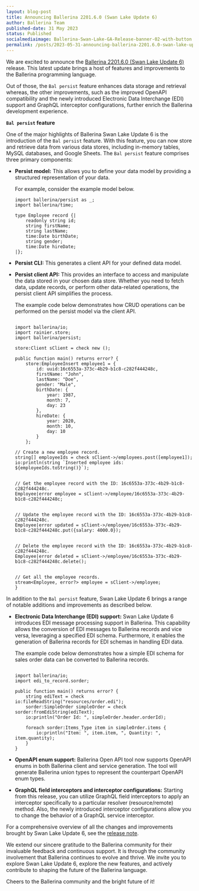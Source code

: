 ```yaml
---
layout: blog-post
title: Announcing Ballerina 2201.6.0 (Swan Lake Update 6)
author: Ballerina Team
published-date: 31 May 2023
status: Published
socialmediaimage: Ballerina-Swan-Lake-GA-Release-banner-02-with-button.png
permalink: /posts/2023-05-31-announcing-ballerina-2201.6.0-swan-lake-update-6/
---
```


<style>.cBlogContent p{white-space: break-spaces !important;}</style>

We are excited to announce the [Ballerina 2201.6.0 (Swan Lake Update 6)](https://ballerina.io/downloads/) release. This latest update brings a host of features and improvements to the Ballerina programming language. 

Out of those, the `Bal persist` feature enhances data storage and retrieval whereas, the other improvements, such as the improved OpenAPI compatibility and the newly introduced Electronic Data Interchange (EDI) support and GraphQL interceptor configurations, further enrich the Ballerina development experience.

**`Bal persist` feature**

One of the major highlights of Ballerina Swan Lake Update 6 is the introduction of the `Bal persist` feature. With this feature, you can now store and retrieve data from various data stores, including in-memory tables, MySQL databases, and Google Sheets. The `Bal persist` feature comprises three primary components:

- **Persist model:** This allows you to define your data model by providing a structured representation of your data.

    For example, consider the example model below.

    ```ballerina
    import ballerina/persist as _;
    import ballerina/time;

    type Employee record {|
        readonly string id;
        string firstName;
        string lastName;
        time:Date birthDate;
        string gender;
        time:Date hireDate;
    |};
    ``` 

- **Persist CLI:** This generates a client API for your defined data model. 

- **Persist client API:** This provides an interface to access and manipulate the data stored in your chosen data store. Whether you need to fetch data, update records, or perform other data-related operations, the persist client API simplifies the process.

    The example code below demonstrates how CRUD operations can be performed on the persist model via the client API.       

    ```ballerina

    import ballerina/io;
    import rainier.store;
    import ballerina/persist;

    store:Client sClient = check new ();

    public function main() returns error? {
        store:EmployeeInsert employee1 = {
            id: uuid:16c6553a-373c-4b29-b1c8-c282f444248c,
            firstName: "John",
            lastName: "Doe",
            gender: "Male",
            birthDate: {
                year: 1987,
                month: 7,
                day: 23
            },
            hireDate: {
                year: 2020,
                month: 10,
                day: 10
            }
        };

    // Create a new employee record.
    string[] employeeIds = check sClient->/employees.post([employee1]);
    io:println(string `Inserted employee ids: ${employeeIds.toString()}`);


    // Get the employee record with the ID: 16c6553a-373c-4b29-b1c8-c282f444248c.
    Employee|error employee = sClient->/employee/16c6553a-373c-4b29-b1c8-c282f444248c;


    // Update the employee record with the ID: 16c6553a-373c-4b29-b1c8-c282f444248c.
    Employee|error updated = sClient->/employee/16c6553a-373c-4b29-b1c8-c282f444248c.put({salary: 4000.0});


    // Delete the employee record with the ID: 16c6553a-373c-4b29-b1c8-c282f444248c.
    Employee|error deleted = sClient->/employee/16c6553a-373c-4b29-b1c8-c282f444248c.delete();


    // Get all the employee records.
    stream<Employee, error?> employee = sClient->/employee;
    }
    ```

In addition to the `Bal persist` feature, Swan Lake Update 6 brings a range of notable additions and improvements as described below.

- **Electronic Data Interchange (EDI) support:** Swan Lake Update 6 introduces EDI message processing support in Ballerina. This capability allows the conversion of EDI messages to Ballerina records and vice versa, leveraging a specified EDI schema. Furthermore, it enables the generation of Ballerina records for EDI schemas in handling EDI data.
    
    The example code below demonstrates how a simple EDI schema for sales order data can be converted to Ballerina records.

    ```ballerina

    import ballerina/io;
    import edi_to_record.sorder;

    public function main() returns error? {
        string ediText = check io:fileReadString("resources/order.edi");
        sorder:SimpleOrder simpleOrder = check sorder:fromEdiString(ediText);
        io:println("Order Id: ", simpleOrder.header.orderId);

        foreach sorder:Items_Type item in simpleOrder.items {
            io:println("Item: ", item.item, ", Quantity: ", item.quantity);
        }
    }
    ```

- **OpenAPI enum support:** Ballerina Open API tool now supports OpenAPI enums in both Ballerina client and service generation. The tool will generate Ballerina union types to represent the counterpart OpenAPI enum types.

- **GraphQL field interceptors and interceptor configurations:** Starting from this release, you can utilize GraphQL field interceptors to apply an interceptor specifically to a particular resolver (resource/remote) method. Also, the newly introduced interceptor configurations allow you to change the behavior of a GraphQL service interceptor.

For a comprehensive overview of all the changes and improvements brought by Swan Lake Update 6, see the [release note](https://ballerina.io/downloads/swan-lake-release-notes/swan-lake-2201.6.0).

We extend our sincere gratitude to the Ballerina community for their invaluable feedback and continuous support. It is through the community involvement that Ballerina continues to evolve and thrive. We invite you to explore Swan Lake Update 6, explore the new features, and actively contribute to shaping the future of the Ballerina language.

Cheers to the Ballerina community and the bright future of it!

